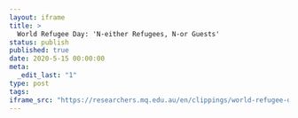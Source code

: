 ```yaml
---
layout: iframe
title: >
  World Refugee Day: 'N-either Refugees, N-or Guests'
status: publish
published: true
date: 2020-5-15 00:00:00
meta:
  _edit_last: "1"
type: post
tags:
iframe_src: "https://researchers.mq.edu.au/en/clippings/world-refugee-day-n-either-refugees-n-or-guests"
---
```

        